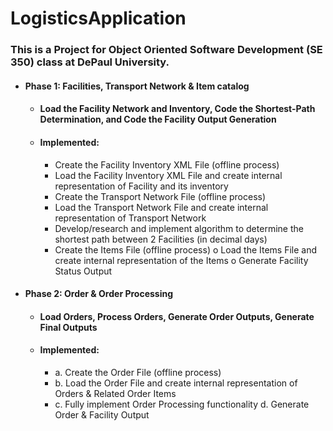 # LogisticsApplication

### This is a Project for Object Oriented Software Development (SE 350) class at DePaul University.

* #### Phase 1: Facilities, Transport Network & Item catalog 

  * #### Load the Facility Network and Inventory, Code the Shortest-Path Determination, and Code the Facility Output Generation 

  * #### Implemented: 
    * Create the Facility Inventory XML File (offline process) 
    * Load the Facility Inventory XML File and create internal representation of Facility and its inventory 
    * Create the Transport Network File (offline process) 
    * Load the Transport Network File and create internal representation of Transport Network 
    * Develop/research and implement algorithm to determine the shortest path between 2 Facilities (in decimal days) 
    * Create the Items File (offline process) o Load the Items File and create internal representation of the Items  o Generate Facility Status Output 
    
* #### Phase 2: Order & Order Processing 

  * #### Load Orders, Process Orders, Generate Order Outputs, Generate Final Outputs 
  
  * #### Implemented: 
    * a. Create the Order File (offline process) 
    * b. Load the Order File and create internal representation of Orders & Related Order Items 
    * c. Fully implement Order Processing functionality d. Generate Order & Facility Output  
